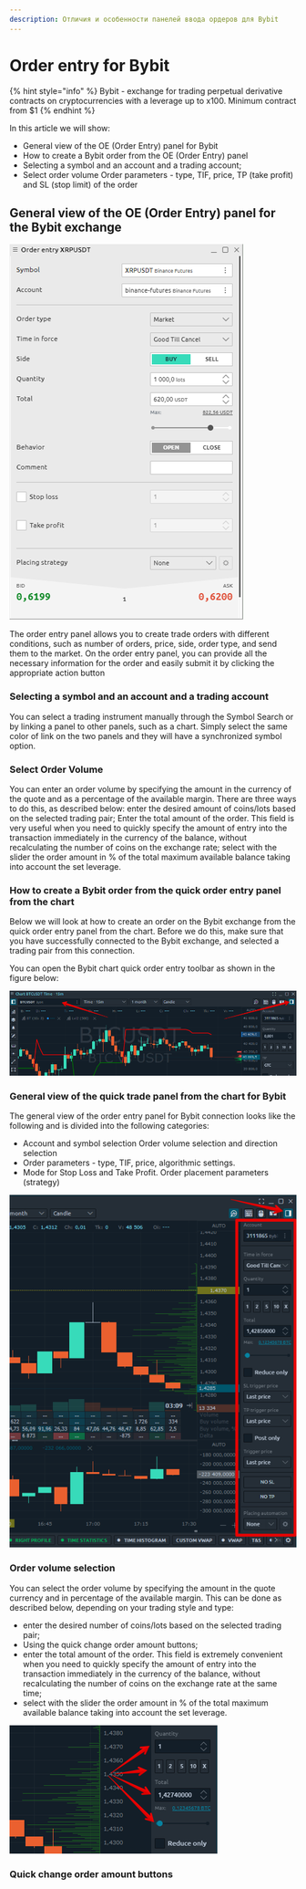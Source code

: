 ```yaml
---
description: Отличия и особенности панелей ввода ордеров для Bybit
---
```


# Order entry for Bybit

{% hint style="info" %}
Bybit - exchange for trading perpetual derivative contracts on cryptocurrencies with a leverage up to x100. Minimum contract from $1
{% endhint %}

In this article we will show: 

* General view of the OE \(Order Entry\) panel for Bybit 
* How to create a Bybit order from the OE \(Order Entry\) panel 
* Selecting a symbol and an account and a trading account; 
* Select order volume Order parameters - type, TIF, price, TP \(take profit\) and SL \(stop limit\) of the order

## General view of the OE \(Order Entry\) panel for the Bybit exchange

![](../../.gitbook/assets/image%20%28273%29.png)

The order entry panel allows you to create trade orders with different conditions, such as number of orders, price, side, order type, and send them to the market. On the order entry panel, you can provide all the necessary information for the order and easily submit it by clicking the appropriate action button

### Selecting a symbol and an account and a trading account

 You can select a trading instrument manually through the Symbol Search or by linking a panel to other panels, such as a chart. Simply select the same color of link on the two panels and they will have a synchronized symbol option. 

### Select Order Volume

 You can enter an order volume by specifying the amount in the currency of the quote and as a percentage of the available margin. There are three ways to do this, as described below: enter the desired amount of coins/lots based on the selected trading pair; Enter the total amount of the order. This field is very useful when you need to quickly specify the amount of entry into the transaction immediately in the currency of the balance, without recalculating the number of coins on the exchange rate; select with the slider the order amount in % of the total maximum available balance taking into account the set leverage.

### How to create a Bybit order from the quick order entry panel from the chart 

Below we will look at how to create an order on the Bybit exchange from the quick order entry panel from the chart. Before we do this, make sure that you have successfully connected to the Bybit exchange, and selected a trading pair from this connection.

You can open the Bybit chart quick order entry toolbar as shown in the figure below:

![](../../.gitbook/assets/image%20%28272%29.png)

### General view of the quick trade panel from the chart for Bybit

 The general view of the order entry panel for Bybit connection looks like the following and is divided into the following categories: 

* Account and symbol selection Order volume selection and direction selection
* Order parameters - type, TIF, price, algorithmic settings. 
* Mode for Stop Loss and Take Profit. Order placement parameters \(strategy\)

![](../../.gitbook/assets/image%20%28274%29.png)

### Order volume selection 

You can select the order volume by specifying the amount in the quote currency and in percentage of the available margin. This can be done as described below, depending on your trading style and type:

* enter the desired number of coins/lots based on the selected trading pair; 
* Using the quick change order amount buttons; 
* enter the total amount of the order. This field is extremely convenient when you need to quickly specify the amount of entry into the transaction immediately in the currency of the balance, without recalculating the number of coins on the exchange rate at the same time; 
* select with the slider the order amount in % of the total maximum available balance taking into account the set leverage.

![](../../.gitbook/assets/image%20%28268%29.png)

### Quick change order amount buttons 



